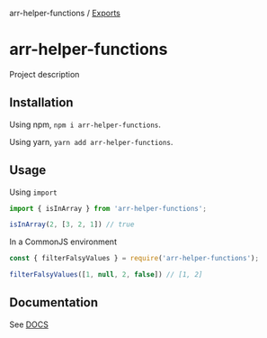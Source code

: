 arr-helper-functions / [Exports](modules.md)

# arr-helper-functions

Project description

## Installation

Using npm, `npm i arr-helper-functions`.

Using yarn, `yarn add arr-helper-functions`.

## Usage

Using `import`

```javascript
import { isInArray } from 'arr-helper-functions';

isInArray(2, [3, 2, 1]) // true
```

In a CommonJS environment

```javascript
const { filterFalsyValues } = require('arr-helper-functions');

filterFalsyValues([1, null, 2, false]) // [1, 2]
```

## Documentation

See [DOCS](./docs/modules.md)
